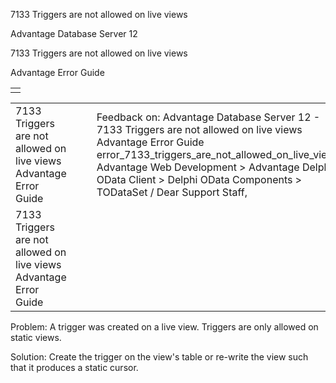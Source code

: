 7133 Triggers are not allowed on live views




Advantage Database Server 12  

7133 Triggers are not allowed on live views

Advantage Error Guide

|  |
| --- |
|  |

|  |  |  |  |  |
| --- | --- | --- | --- | --- |
| 7133 Triggers are not allowed on live views  Advantage Error Guide |  |  | Feedback on: Advantage Database Server 12 - 7133 Triggers are not allowed on live views Advantage Error Guide error\_7133\_triggers\_are\_not\_allowed\_on\_live\_views Advantage Web Development > Advantage Delphi OData Client > Delphi OData Components > TODataSet / Dear Support Staff, |  |
| 7133 Triggers are not allowed on live views  Advantage Error Guide |  |  |  |  |

Problem: A trigger was created on a live view. Triggers are only allowed on static views.

Solution: Create the trigger on the view's table or re-write the view such that it produces a static cursor.